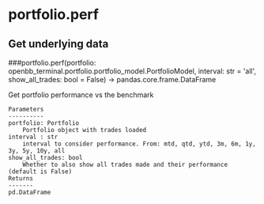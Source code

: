 # portfolio.perf

## Get underlying data 
###portfolio.perf(portfolio: openbb_terminal.portfolio.portfolio_model.PortfolioModel, interval: str = 'all', show_all_trades: bool = False) -> pandas.core.frame.DataFrame

Get portfolio performance vs the benchmark

    Parameters
    ----------
    portfolio: Portfolio
        Portfolio object with trades loaded
    interval : str
        interval to consider performance. From: mtd, qtd, ytd, 3m, 6m, 1y, 3y, 5y, 10y, all
    show_all_trades: bool
        Whether to also show all trades made and their performance (default is False)
    Returns
    -------
    pd.DataFrame

